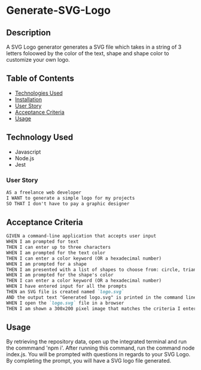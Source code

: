 # Generate-SVG-Logo

## Description
A SVG Logo generator generates a SVG file which takes in a string of 3 letters foloowed by the color of the text, shape and shape color to customize your own logo.

## Table of Contents

- [Technologies Used](#technologies-used)
- [Installation](#installation)
- [User Story](#user-story)
- [Acceptance Criteria](#acceptance-criteria)
- [Usage](#usage)


## Technology Used
- Javascript
- Node.js
- Jest

### User Story

```md
AS a freelance web developer
I WANT to generate a simple logo for my projects
SO THAT I don't have to pay a graphic designer
```

## Acceptance Criteria

```md
GIVEN a command-line application that accepts user input
WHEN I am prompted for text
THEN I can enter up to three characters
WHEN I am prompted for the text color
THEN I can enter a color keyword (OR a hexadecimal number)
WHEN I am prompted for a shape
THEN I am presented with a list of shapes to choose from: circle, triangle, and square
WHEN I am prompted for the shape's color
THEN I can enter a color keyword (OR a hexadecimal number)
WHEN I have entered input for all the prompts
THEN an SVG file is created named `logo.svg`
AND the output text "Generated logo.svg" is printed in the command line
WHEN I open the `logo.svg` file in a browser
THEN I am shown a 300x200 pixel image that matches the criteria I entered
```

## Usage
By retrieving the repository data, open up the integrated terminal and run the commmand 'npm i'. After running this command, run the command node index.js. You will be prompted with questions in regards to your SVG Logo. By completing the prompt, you will have a SVG logo file generated.